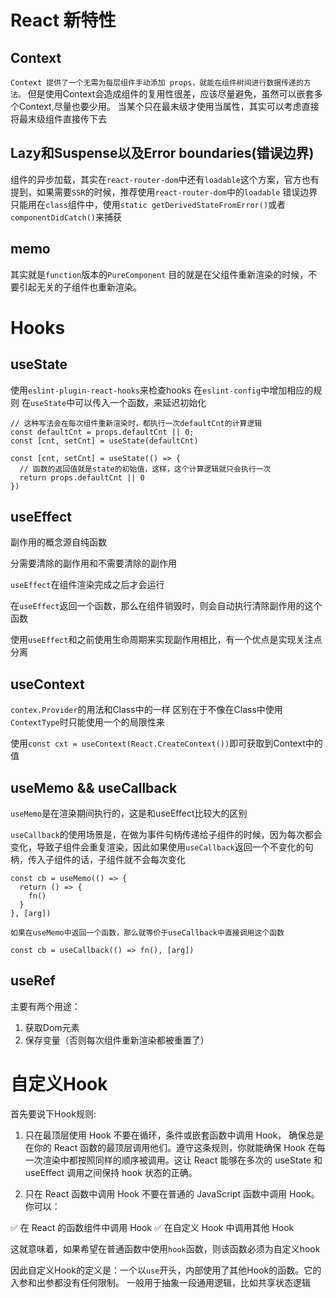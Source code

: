 # React 新特性

## Context
`Context 提供了一个无需为每层组件手动添加 props，就能在组件树间进行数据传递的方法。`
但是使用Context会造成组件的复用性很差，应该尽量避免，虽然可以嵌套多个Context,尽量也要少用。
当某个只在最末级才使用当属性，其实可以考虑直接将最末级组件直接传下去

## Lazy和Suspense以及Error boundaries(错误边界)
组件的异步加载，其实在`react-router-dom`中还有`loadable`这个方案，官方也有提到，如果需要`SSR`的时候，推荐使用`react-router-dom`中的`loadable`
错误边界只能用在`class`组件中，使用`static getDerivedStateFromError()`或者`componentDidCatch()`来捕获

## memo
其实就是`function`版本的`PureComponent`
目的就是在父组件重新渲染的时候，不要引起无关的子组件也重新渲染。

# Hooks

## useState
使用`eslint-plugin-react-hooks`来检查hooks
在`eslint-config`中增加相应的规则
在`useState`中可以传入一个函数，来延迟初始化
```
// 这种写法会在每次组件重新渲染时，都执行一次defaultCnt的计算逻辑
const defaultCnt = props.defaultCnt || 0;
const [cnt, setCnt] = useState(defaultCnt)

const [cnt, setCnt] = useState(() => {
  // 函数的返回值就是state的初始值，这样，这个计算逻辑就只会执行一次
  return props.defaultCnt || 0
})
```

## useEffect
副作用的概念源自纯函数

分需要清除的副作用和不需要清除的副作用

`useEffect`在组件渲染完成之后才会运行

在`useEffect`返回一个函数，那么在组件销毁时，则会自动执行清除副作用的这个函数

使用`useEffect`和之前使用生命周期来实现副作用相比，有一个优点是实现关注点分离

## useContext
`contex.Provider`的用法和Class中的一样
区别在于不像在Class中使用`ContextType`时只能使用一个的局限性来

使用`const cxt = useContext(React.CreateContext())`即可获取到Context中的值

## useMemo && useCallback
`useMemo`是在渲染期间执行的，这是和useEffect比较大的区别

`useCallback`的使用场景是，在做为事件句柄传递给子组件的时候，因为每次都会变化，导致子组件会重复渲染，因此如果使用`useCallback`返回一个不变化的句柄，传入子组件的话，子组件就不会每次变化

```
const cb = useMemo(() => {
  return () => {
    fn()
  }
}, [arg])

如果在useMemo中返回一个函数，那么就等价于useCallback中直接调用这个函数

const cb = useCallback(() => fn(), [arg])
```

## useRef
主要有两个用途：
1. 获取Dom元素
2. 保存变量（否则每次组件重新渲染都被重置了）

# 自定义Hook
首先要说下Hook规则:
1. 只在最顶层使用 Hook
不要在循环，条件或嵌套函数中调用 Hook， 确保总是在你的 React 函数的最顶层调用他们。遵守这条规则，你就能确保 Hook 在每一次渲染中都按照同样的顺序被调用。这让 React 能够在多次的 useState 和 useEffect 调用之间保持 hook 状态的正确。

2. 只在 React 函数中调用 Hook
不要在普通的 JavaScript 函数中调用 Hook。你可以：

✅ 在 React 的函数组件中调用 Hook
✅ 在自定义 Hook 中调用其他 Hook

这就意味着，如果希望在普通函数中使用`hook`函数，则该函数必须为自定义hook

因此自定义Hook的定义是：一个以`use`开头，内部使用了其他Hook的函数。它的入参和出参都没有任何限制。
一般用于抽象一段通用逻辑，比如共享状态逻辑